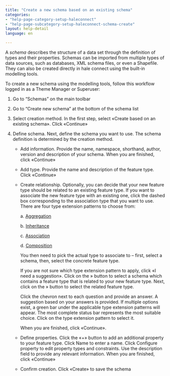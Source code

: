 ```yaml
---
title: "Create a new schema based on an existing schema"
categories:
- "help-page-category-setup-haleconnect"
- "help-page-subcategory-setup-haleconnect-schema-create"
layout: help-detail
language: en

---
```


A *schema* describes the structure of a data set through the definition of types and their properties. Schemas can be imported from multiple types of data sources, such as databases, XML schema files, or even a Shapefile. They can also be created directly in hale connect using the built-in modelling tools.

To create a new schema using the modelling tools, follow this workflow logged in as a Theme Manager or Superuser:

1.	Go to “Schemas” on the main toolbar
2.	Go to “Create new schema” at the bottom of the schema list
3.	Select creation method. In the first step, select &laquo;Create based on an existing schema&raquo;. Click &laquo;Continue&raquo;
4.	Define schema. Next, define the schema you want to use. The schema definition is determined by the creation method.

    * Add information. Provide the name, namespace, shorthand, author, version and description of your schema. When you are finished, click &laquo;Continue&raquo;

    * Add type. Provide the name and description of the feature type. Click &laquo;Continue&raquo;

    * Create relationship. Optionally, you can decide that your new feature type should be related to an existing feature type. If you want to associate the new feature type with an existing one, click the dashed box corresponding to the association type that you want to use. There are four type extension patterns to choose from:

        a.	[Aggregation](http://inspire-extensions.wetransform.to/patterns/aggregation.html)

        b.	[Inheritance](http://inspire-extensions.wetransform.to/patterns/inheritance.html)

        c.	[Association](http://inspire-extensions.wetransform.to/patterns/association.html)

        d.	[Composition](http://inspire-extensions.wetransform.to/patterns/composition.html)

        You then need to pick the actual type to associate to – first, select a schema, then, select the concrete feature type.

        If you are not sure which type extension pattern to apply, click &laquo;I need a suggestion&raquo;. Click on the » button to select a schema which contains a feature type that is related to your new feature type. Next, click on the » button to select the related feature type.

        Click the chevron next to each question and provide an answer. A suggestion based on your answers is provided. If multiple options exist, a green bar under the applicable type extension patterns will appear. The most complete status bar represents the most suitable choice. Click on the type extension pattern to select it.

        When you are finished, click &laquo;Continue&raquo;.

    * Define properties. Click the &laquo;+&raquo; button to add an additional property to your feature type. Click Name to enter a name. Click Configure property to edit property types and constraints. Use the description field to provide any relevant information. When you are finished, click &laquo;Continue&raquo;

    * Confirm creation. Click &laquo;Create&raquo; to save the schema
